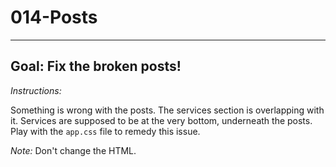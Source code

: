 # 014-Posts
***

## Goal: Fix the broken posts!

*Instructions:*

Something is wrong with the posts. The services section is overlapping with it. Services are supposed to be at the very bottom, underneath the posts. Play with the `app.css` file to remedy this issue.

*Note:*  Don't change the HTML.
